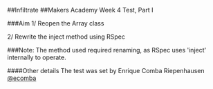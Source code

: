 ##Infiltrate
##Makers Academy Week 4 Test, Part I

###Aim
1/ Reopen the Array class

2/ Rewrite the inject method using RSpec

###Note:
The method used required renaming, as RSpec uses 'inject' internally to operate.

####Other details
The test was set by Enrique Comba Riepenhausen [@ecomba](http://www.github.com/ecomba)